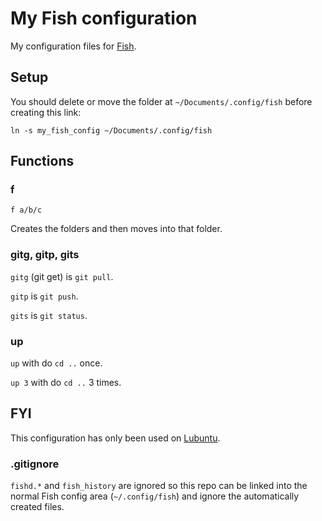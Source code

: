 # My Fish configuration

My configuration files for [Fish](http://fishshell.com/).


## Setup

You should delete or move the folder at `~/Documents/.config/fish`
before creating this link:

	ln -s my_fish_config ~/Documents/.config/fish


## Functions

### f

	f a/b/c

Creates the folders and then moves into that folder.


### gitg, gitp, gits

`gitg` (git get) is `git pull`.

`gitp` is `git push`.

`gits` is `git status`.


### up

`up` with do `cd ..` once.

`up 3` with do `cd ..` 3 times.


## FYI

This configuration has only been used on [Lubuntu](http://lubuntu.net/).


### .gitignore

`fishd.*` and `fish_history` are ignored so this repo can be linked into
the normal Fish config area (`~/.config/fish`) and ignore the
automatically created files.
